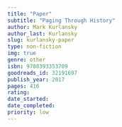 ```yaml
---
title: "Paper"
subtitle: "Paging Through History"
author: Mark Kurlansky
author_last: Kurlansky
slug: kurlansky-paper
type: non-fiction
img: true
genre: other
isbn: 9780393353709
goodreads_id: 32191697
publish_year: 2017
pages: 416
rating: 
date_started:
date_completed:
priority: low
---
```

